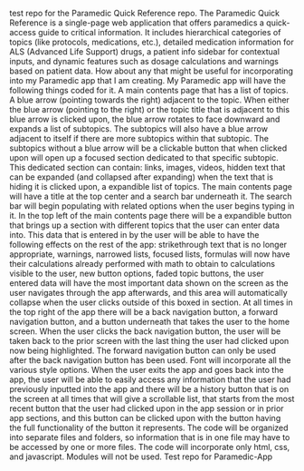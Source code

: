 test repo for the Paramedic Quick Reference repo. The Paramedic Quick Reference is a single-page web application that offers paramedics a quick-access guide to critical information. It includes hierarchical categories of topics (like protocols, medications, etc.), detailed medication information for ALS (Advanced Life Support) drugs, a patient info sidebar for contextual inputs, and dynamic features such as dosage calculations and warnings based on patient data. How about any that might be useful for incorporating into my Paramedic app that I am creating. My Paramedic app will have the following things coded for it. A main contents page that has a list of topics. A blue arrow (pointing towards the right) adjacent to the topic. When either the blue arrow (pointing to the right) or the topic title that is adjacent to this blue arrow is clicked upon, the blue arrow rotates to face downward and expands a list of subtopics. The subtopics will also have a blue arrow adjacent to itself if there are more subtopics within that subtopic. The subtopics without a blue arrow will be a clickable button that when clicked upon will open up a focused section dedicated to that specific subtopic. This dedicated section can contain: links, images, videos, hidden text that can be expanded (and collapsed after expanding) when the text that is hiding it is clicked upon, a expandible list of topics. The main contents page will have a title at the top center and a search bar underneath it. The search bar will begin populating with related options when the user begins typing in it. In the top left of the main contents page there will be a expandible button that brings up a section with different topics that the user can enter data into. This data that is entered in by the user will be able to have the following effects on the rest of the app: strikethrough text that is no longer appropriate, warnings, narrowed lists, focused lists, formulas will now have their calculations already performed with math to obtain to calculations visible to the user, new button options, faded topic buttons, the user entered data will have the most important data shown on the screen as the user navigates through the app afterwards, and this area will automatically collapse when the user clicks outside of this boxed in section. At all times in the top right of the app there will be a back navigation button, a forward navigation button, and a button underneath that takes the user to the home screen. When the user clicks the back navigation button, the user will be taken back to the prior screen with the last thing the user had clicked upon now being highlighted. The forward navigation button can only be used after the back navigation button has been used. Font will incorporate all the various style options. When the user exits the app and goes back into the app, the user will be able to easily access any information that the user had previously inputted into the app and there will be a history button that is on the screen at all times that will give a scrollable list, that starts from the most recent button that the user had clicked upon in the app session or in prior app sections, and this button can be clicked upon with the button having the full functionality of the button it represents. The code will be organized into separate files and folders, so information that is in one file may have to be accessed by one or more files. The code will incorporate only html, css, and javascript. Modules will not be used.
Test repo for Paramedic-App 
